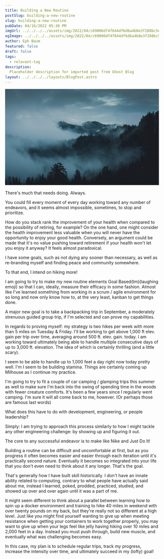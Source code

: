 ```yaml
---
title: Building a New Routine
postSlug: building-a-new-routine
slug: building-a-new-routine
pubDate: 04/16/2022 05:30 PM
imgUrl: ../../../../assets/img/2022/04/c69006df4f644df6d6a4b8e3f288bc5ef2e885d3.jpeg
ogImage: ../../../../assets/img/2022/04/c69006df4f644df6d6a4b8e3f288bc5ef2e885d3.jpeg
author: Eph Baum
featured: false
draft: false
tags:
  - relevant-tag
description:
  Placeholder description for imported post from Ghost Blog
layout: ../../../../layouts/BlogPost.astro
---
```


![Featured Image](../../../../assets/img/2022/04/c69006df4f644df6d6a4b8e3f288bc5ef2e885d3.jpeg)

There's much that needs doing. Always.

You could fill every moment of every day working toward any number of endeavors, and it seems almost impossible, sometimes, to stop and prioritize.

How do you stack rank the improvement of your health when compared to the possibility of retiring, for example? On the one hand, one might consider the health improvement less valuable when you will never have the opportunity to enjoy your good health. Conversely, an argument could be made that it's no value pushing toward retirement if your health won't let you enjoy it anyway? It feels almost paradoxical.

I have some goals, such as not dying any sooner than necessary, as well as re-branding myself and finding peace and community somewhere.

To that end, I intend on hiking more!

I am going to try to make my new routine elements Goal Based(tm)(laughing emoji) so that I can, ideally, measure their efficacy in some fashion. Almost like I've learned something from working in a scrum / agile environment for so long and now only know how to, at the very least, kanban to get things done.

A major new goal is to take a backpacking trip in September, a moderately strenuous guided group trip, if I'm selected and can prove my capabilities.

In regards to proving myself: my strategy is two hikes per week with more than 5 miles on Tuesday & Friday. I'll be working to get above 1,000 ft elev. gain per trip over time, averaging around 500 ft. elev. gain. today. I am working toward ultimately being able to handle multiple consecutive days of up to 3,000 ft. elevation. The idea of which is certainly thrilling (and a little scary).

I seem to be able to handle up to 1,000 feet a day right now today pretty well. I'm I seem to be building stamina. Things are certainly coming up Milhouse as I continue my practice.

I'm going to try to fit a couple of car camping / glamping trips this summer as well to make sure I'm back into the swing of spending time in the woods with fewer creature comforts. It's been a few years since I regularly went camping. I'm sure it will all come back to me, however. (Or perhaps those are famous last words)

What does this have to do with development, engineering, or people leadership?

Simply: I am trying to approach this process similarly to how I might tackle any other engineering challenge: by showing up and figuring it out.

The core to any successful endeavor is to make like Nike and Just Do It!

Building a routine can be difficult and uncomfortable at first, but as you progress it often becomes easier and easier through each iteration until it's practically second nature. Eventually it becomes so integrated into your life that you don't even need to think about it any longer. That's the goal.

That's generally how I have built skill historically. I don't have an innate ability related to computing, contrary to what people have actually said about me, instead I learned, poked, prodded, practiced, studied, and showed up over and over again until it was a part of me.

It might seem different to think about a parallel between learning how to spin up a docker environment and training to hike 40 miles in weekend with over twenty pounds on my back, but they're really not so different at a high level. Just like you might find yourself wanting to give up when meeting resistance when getting your containers to work together properly, you may want to give up when your legs feel like jelly having hiking over 10 miles and 2,000 feet in a day. Instead you must push through, build new muscle, and eventually what was challenging becomes easy.

In this case, my plan is to schedule regular trips, track my progress, increase the intensity over time, and ultimately succeed in my (lofty) goal!
